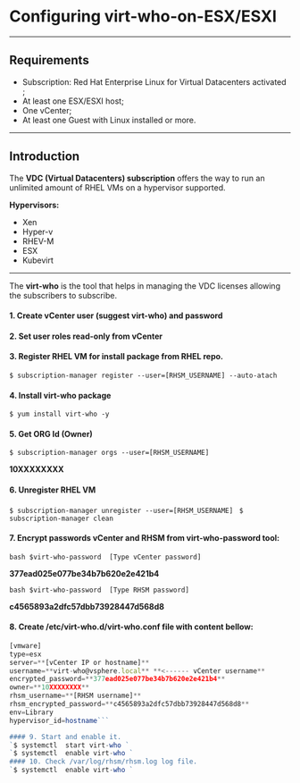 # Configuring virt-who-on-ESX/ESXI
-------------
## Requirements 
   - Subscription: Red Hat Enterprise Linux  for Virtual Datacenters  activated ;
   - At least one ESX/ESXI host; 
   - One vCenter;
   - At least one Guest with Linux installed or more.
   -------------
## Introduction

 The **VDC (Virtual Datacenters) subscription** offers the way to run an unlimited amount of RHEL VMs on a hypervisor supported.
 
 **Hypervisors:**
   - Xen 
   - Hyper-v 
   - RHEV-M 
   - ESX 
   - Kubevirt
   -------------
The **virt-who** is the tool that helps in managing the VDC licenses allowing the subscribers to subscribe.

#### 1. Create vCenter user (suggest virt-who) and password
#### 2. Set user roles read-only from vCenter
#### 3. Register RHEL VM for install package from RHEL repo.
  `$ subscription-manager register --user=[RHSM_USERNAME] --auto-atach`
#### 4. Install **virt-who** package 
  `$ yum install virt-who -y `
#### 5. Get **ORG Id** (Owner) 
`$ subscription-manager orgs --user=[RHSM_USERNAME]`

 **10XXXXXXXX** 

#### 6. Unregister RHEL VM
`$ subscription-manager unregister --user=[RHSM_USERNAME] `
`$ subscription-manager clean `
#### 7. Encrypt passwords vCenter and RHSM from **virt-who-password** tool:
```bash $virt-who-password  [Type vCenter password]```

**377ead025e077be34b7b620e2e421b4**

```bash $virt-who-password  [Type RHSM password]``` 

**c4565893a2dfc57dbb73928447d568d8** 

#### 8. Create /etc/virt-who.d/virt-who.conf file with content bellow:
```javascript
[vmware]
type=esx
server=**[vCenter IP or hostname]**
username=**virt-who@vsphere.local** **<------ vCenter username**
encrypted_password=**377ead025e077be34b7b620e2e421b4**
owner=**10XXXXXXXX**                                                
rhsm_username=**[RHSM username]**                                
rhsm_encrypted_password=**c4565893a2dfc57dbb73928447d568d8**   
env=Library
hypervisor_id=hostname```

#### 9. Start and enable it.
`$ systemctl  start virt-who `
`$ systemctl  enable virt-who `
#### 10. Check /var/log/rhsm/rhsm.log log file.
`$ systemctl  enable virt-who `


